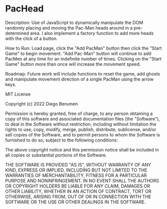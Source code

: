 # PacHead

Description:
Use of JavaScript to dynamically manipulate the DOM randomly placing and moving the Pac-Man heads around in a pre-determined area.
I also implement a factory function to add more heads with the click of a button.

How to Run:
Load page, click the "Add PacMan" button then click the "Start Game" to begin movement.
"Add Pac-Man" button will continue to add PacMen at any time for an indefinite number of times. 
Clicking on the "Start Game" button more than once will increase the movement speed.

Roadmap:
Future work will include functions to reset the game, add ghosts and manipulate movement direction of a single PacMan using the arrow keys.


MIT License

Copyright (c) 2022 Diego Berumen

Permission is hereby granted, free of charge, to any person obtaining a copy
of this software and associated documentation files (the "Software"), to deal
in the Software without restriction, including without limitation the rights
to use, copy, modify, merge, publish, distribute, sublicense, and/or sell
copies of the Software, and to permit persons to whom the Software is
furnished to do so, subject to the following conditions:

The above copyright notice and this permission notice shall be included in all
copies or substantial portions of the Software.

THE SOFTWARE IS PROVIDED "AS IS", WITHOUT WARRANTY OF ANY KIND, EXPRESS OR
IMPLIED, INCLUDING BUT NOT LIMITED TO THE WARRANTIES OF MERCHANTABILITY,
FITNESS FOR A PARTICULAR PURPOSE AND NONINFRINGEMENT. IN NO EVENT SHALL THE
AUTHORS OR COPYRIGHT HOLDERS BE LIABLE FOR ANY CLAIM, DAMAGES OR OTHER
LIABILITY, WHETHER IN AN ACTION OF CONTRACT, TORT OR OTHERWISE, ARISING FROM,
OUT OF OR IN CONNECTION WITH THE SOFTWARE OR THE USE OR OTHER DEALINGS IN THE
SOFTWARE.